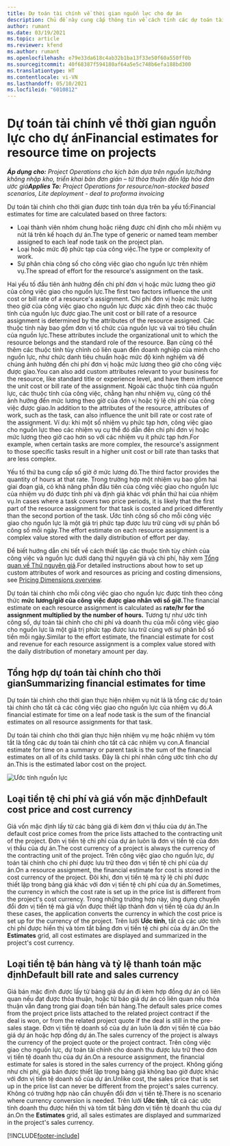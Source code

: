 ```yaml
---
title: Dự toán tài chính về thời gian nguồn lực cho dự án
description: Chủ đề này cung cấp thông tin về cách tính các dự toán tài chính cho thời gian.
author: rumant
ms.date: 03/19/2021
ms.topic: article
ms.reviewer: kfend
ms.author: rumant
ms.openlocfilehash: e79e33da618c4ab32b1ba13f33e50f60a550ff0b
ms.sourcegitcommit: 40f68387f594180af64a5e5c748b6efa188bd300
ms.translationtype: HT
ms.contentlocale: vi-VN
ms.lasthandoff: 05/10/2021
ms.locfileid: "6010812"
---
```

# <a name="financial-estimates-for-resource-time-on-projects"></a><span data-ttu-id="60d28-103">Dự toán tài chính về thời gian nguồn lực cho dự án</span><span class="sxs-lookup"><span data-stu-id="60d28-103">Financial estimates for resource time on projects</span></span>

<span data-ttu-id="60d28-104">_**Áp dụng cho:** Project Operations cho kịch bản dựa trên nguồn lực/hàng không nhập kho, triển khai bản đơn giản – từ thỏa thuận đến lập hóa đơn ước giá_</span><span class="sxs-lookup"><span data-stu-id="60d28-104">_**Applies To:** Project Operations for resource/non-stocked based scenarios, Lite deployment - deal to proforma invoicing_</span></span>

<span data-ttu-id="60d28-105">Dự toán tài chính cho thời gian được tính toán dựa trên ba yếu tố:</span><span class="sxs-lookup"><span data-stu-id="60d28-105">Financial estimates for time are calculated based on three factors:</span></span> 

- <span data-ttu-id="60d28-106">Loại thành viên nhóm chung hoặc riêng được chỉ định cho mỗi nhiệm vụ nút lá trên kế hoạch dự án.</span><span class="sxs-lookup"><span data-stu-id="60d28-106">The type of generic or named team member assigned to each leaf node task on the project plan.</span></span> 
- <span data-ttu-id="60d28-107">Loại hoặc mức độ phức tạp của công việc.</span><span class="sxs-lookup"><span data-stu-id="60d28-107">The type or complexity of work.</span></span>
- <span data-ttu-id="60d28-108">Sự phân chia công số cho công việc giao cho nguồn lực trên nhiệm vụ.</span><span class="sxs-lookup"><span data-stu-id="60d28-108">The spread of effort for the resource's assignment on the task.</span></span> 

<span data-ttu-id="60d28-109">Hai yếu tố đầu tiên ảnh hưởng đến chi phí đơn vị hoặc mức lương theo giờ của công việc giao cho nguồn lực.</span><span class="sxs-lookup"><span data-stu-id="60d28-109">The first two factors influence the unit cost or bill rate of a resource's assignment.</span></span> <span data-ttu-id="60d28-110">Chi phí đơn vị hoặc mức lương theo giờ của công việc giao cho nguồn lực được xác định theo các thuộc tính của nguồn lực được giao.</span><span class="sxs-lookup"><span data-stu-id="60d28-110">The unit cost or bill rate of a resource assignment is determined by the attributes of the resource assigned.</span></span> <span data-ttu-id="60d28-111">Các thuộc tính này bao gồm đơn vị tổ chức của nguồn lực và vai trò tiêu chuẩn của nguồn lực.</span><span class="sxs-lookup"><span data-stu-id="60d28-111">These attributes include the organizational unit to which the resource belongs and the standard role of the resource.</span></span> <span data-ttu-id="60d28-112">Bạn cũng có thể thêm các thuộc tính tùy chỉnh có liên quan đến doanh nghiệp của mình cho nguồn lực, như chức danh tiêu chuẩn hoặc mức độ kinh nghiệm và để chúng ảnh hưởng đến chi phí đơn vị hoặc mức lương theo giờ cho công việc được giao.</span><span class="sxs-lookup"><span data-stu-id="60d28-112">You can also add custom attributes relevant to your business for the resource, like standard title or experience level, and have them influence the unit cost or bill rate of the assignment.</span></span>
<span data-ttu-id="60d28-113">Ngoài các thuộc tính của nguồn lực, các thuộc tính của công việc, chẳng hạn như nhiệm vụ, cũng có thể ảnh hưởng đến mức lương theo giờ của đơn vị hoặc tỷ lệ chi phí của công việc được giao.</span><span class="sxs-lookup"><span data-stu-id="60d28-113">In addition to the attributes of the resource, attributes of work, such as the task, can also influence the unit bill rate or cost rate of the assignment.</span></span> <span data-ttu-id="60d28-114">Ví dụ: khi một số nhiệm vụ phức tạp hơn, công việc giao cho nguồn lực theo các nhiệm vụ cụ thể đó dẫn đến chi phí đơn vị hoặc mức lương theo giờ cao hơn so với các nhiệm vụ ít phức tạp hơn.</span><span class="sxs-lookup"><span data-stu-id="60d28-114">For example, when certain tasks are more complex, the resource's assignment to those specific tasks result in a higher unit cost or bill rate than tasks that are less complex.</span></span>   

<span data-ttu-id="60d28-115">Yếu tố thứ ba cung cấp số giờ ở mức lương đó.</span><span class="sxs-lookup"><span data-stu-id="60d28-115">The third factor provides the quantity of hours at that rate.</span></span> <span data-ttu-id="60d28-116">Trong trường hợp một nhiệm vụ bao gồm hai giai đoạn giá, có khả năng phần đầu tiên của công việc giao cho nguồn lực của nhiệm vụ đó được tính phí và định giá khác với phần thứ hai của nhiệm vụ.</span><span class="sxs-lookup"><span data-stu-id="60d28-116">In cases where a task covers two price periods, it is likely that the first part of the resource assignment for that task is costed and priced differently than the second portion of the task.</span></span> <span data-ttu-id="60d28-117">Ước tính công số cho mỗi công việc giao cho nguồn lực là một giá trị phức tạp được lưu trữ cùng với sự phân bổ công số mỗi ngày.</span><span class="sxs-lookup"><span data-stu-id="60d28-117">The effort estimate on each resource assignment is a complex value stored with the daily distribution of effort per day.</span></span>

<span data-ttu-id="60d28-118">Để biết hướng dẫn chi tiết về cách thiết lập các thuộc tính tùy chỉnh của công việc và nguồn lực dưới dạng thứ nguyên giá và chi phí, hãy xem [Tổng quan về Thứ nguyên giá](../pricing-costing/pricing-dimensions-overview.md).</span><span class="sxs-lookup"><span data-stu-id="60d28-118">For detailed instructions about how to set up custom attributes of work and resources as pricing and costing dimensions, see [Pricing Dimensions overview](../pricing-costing/pricing-dimensions-overview.md).</span></span>

<span data-ttu-id="60d28-119">Dự toán tài chính cho mỗi công việc giao cho nguồn lực được tính theo công thức **mức lương/giờ của công việc được giao nhân với số giờ.**</span><span class="sxs-lookup"><span data-stu-id="60d28-119">The financial estimate on each resource assignment is calculated as **rate/hr for the assignment multiplied by the number of hours.**</span></span>  <span data-ttu-id="60d28-120">Tương tự như ước tính công số, dự toán tài chính cho chi phí và doanh thu của mỗi công việc giao cho nguồn lực là một giá trị phức tạp được lưu trữ cùng với sự phân bổ số tiền mỗi ngày.</span><span class="sxs-lookup"><span data-stu-id="60d28-120">Similar to the effort estimate, the financial estimate for cost and revenue for each resource assignment is a complex value stored with the daily distribution of monetary amount per day.</span></span> 

## <a name="summarizing-financial-estimates-for-time"></a><span data-ttu-id="60d28-121">Tổng hợp dự toán tài chính cho thời gian</span><span class="sxs-lookup"><span data-stu-id="60d28-121">Summarizing financial estimates for time</span></span>
<span data-ttu-id="60d28-122">Dự toán tài chính cho thời gian thực hiện nhiệm vụ nút lá là tổng các dự toán tài chính cho tất cả các công việc giao cho nguồn lực của nhiệm vụ đó.</span><span class="sxs-lookup"><span data-stu-id="60d28-122">A financial estimate for time on a leaf node task is the sum of the financial estimates on all resource assignments for that task.</span></span>

<span data-ttu-id="60d28-123">Dự toán tài chính cho thời gian thực hiện nhiệm vụ mẹ hoặc nhiệm vụ tóm tắt là tổng các dự toán tài chính cho tất cả các nhiệm vụ con.</span><span class="sxs-lookup"><span data-stu-id="60d28-123">A financial estimate for time on a summary or parent task is the sum of the financial estimates on all of its child tasks.</span></span> <span data-ttu-id="60d28-124">Đây là chi phí nhân công ước tính cho dự án.</span><span class="sxs-lookup"><span data-stu-id="60d28-124">This is the estimated labor cost on the project.</span></span> 

![Ước tính nguồn lực](./media/navigation12.png)

## <a name="default-cost-price-and-cost-currency"></a><span data-ttu-id="60d28-126">Loại tiền tệ chi phí và giá vốn mặc định</span><span class="sxs-lookup"><span data-stu-id="60d28-126">Default cost price and cost currency</span></span>

<span data-ttu-id="60d28-127">Giá vốn mặc định lấy từ các bảng giá đi kèm đơn vị thầu của dự án.</span><span class="sxs-lookup"><span data-stu-id="60d28-127">The default cost price comes from the price lists attached to the contracting unit of the project.</span></span> <span data-ttu-id="60d28-128">Đơn vị tiền tệ chi phí của dự án luôn là đơn vị tiền tệ của đơn vị thầu của dự án.</span><span class="sxs-lookup"><span data-stu-id="60d28-128">The cost currency of a project is always the currency of the contracting unit of the project.</span></span> <span data-ttu-id="60d28-129">Trên công việc giao cho nguồn lực, dự toán tài chính cho chi phí được lưu trữ theo đơn vị tiền tệ chi phí của dự án.</span><span class="sxs-lookup"><span data-stu-id="60d28-129">On a resource assignment, the financial estimate for cost is stored in the cost currency of the project.</span></span> <span data-ttu-id="60d28-130">Đôi khi, đơn vị tiền tệ mà tỷ lệ chi phí được thiết lập trong bảng giá khác với đơn vị tiền tệ chi phí của dự án.</span><span class="sxs-lookup"><span data-stu-id="60d28-130">Sometimes, the currency in which the cost rate is set up in the price list is different from the project's cost currency.</span></span> <span data-ttu-id="60d28-131">Trong những trường hợp này, ứng dụng chuyển đổi đơn vị tiền tệ mà giá vốn được thiết lập thành đơn vị tiền tệ của dự án.</span><span class="sxs-lookup"><span data-stu-id="60d28-131">In these cases, the application converts the currency in which the cost price is set up for the currency of the project.</span></span> <span data-ttu-id="60d28-132">Trên lưới **Ước tính**, tất cả các ước tính chi phí được hiển thị và tóm tắt bằng đơn vị tiền tệ chi phí của dự án.</span><span class="sxs-lookup"><span data-stu-id="60d28-132">On the **Estimates** grid, all cost estimates are displayed and summarized in the project's cost currency.</span></span> 

## <a name="default-bill-rate-and-sales-currency"></a><span data-ttu-id="60d28-133">Loại tiền tệ bán hàng và tỷ lệ thanh toán mặc định</span><span class="sxs-lookup"><span data-stu-id="60d28-133">Default bill rate and sales currency</span></span>

<span data-ttu-id="60d28-134">Giá bán mặc định được lấy từ bảng giá dự án đi kèm hợp đồng dự án có liên quan nếu đạt được thỏa thuận, hoặc từ báo giá dự án có liên quan nếu thỏa thuận vẫn đang trong giai đoạn tiền bán hàng.</span><span class="sxs-lookup"><span data-stu-id="60d28-134">The default sales price comes from the project price lists attached to the related project contract if the deal is won, or from the related project quote if the deal is still in the pre-sales stage.</span></span> <span data-ttu-id="60d28-135">Đơn vị tiền tệ doanh số của dự án luôn là đơn vị tiền tệ của báo giá dự án hoặc hợp đồng dự án.</span><span class="sxs-lookup"><span data-stu-id="60d28-135">The sales currency of the project is always the currency of the project quote or the project contract.</span></span> <span data-ttu-id="60d28-136">Trên công việc giao cho nguồn lực, dự toán tài chính cho doanh thu được lưu trữ theo đơn vị tiền tệ doanh thu của dự án.</span><span class="sxs-lookup"><span data-stu-id="60d28-136">On a resource assignment, the financial estimate for sales is stored in the sales currency of the project.</span></span> <span data-ttu-id="60d28-137">Không giống như chi phí, giá bán được thiết lập trong bảng giá không bao giờ được khác với đơn vị tiền tệ doanh số của dự án.</span><span class="sxs-lookup"><span data-stu-id="60d28-137">Unlike cost, the sales price that is set up in the price list can never be different from the project's sales currency.</span></span> <span data-ttu-id="60d28-138">Không có trường hợp nào cần chuyển đổi đơn vị tiền tệ.</span><span class="sxs-lookup"><span data-stu-id="60d28-138">There is no scenario where currency conversion is needed.</span></span> <span data-ttu-id="60d28-139">Trên lưới **Ước tính**, tất cả các ước tính doanh thu được hiển thị và tóm tắt bằng đơn vị tiền tệ doanh thu của dự án.</span><span class="sxs-lookup"><span data-stu-id="60d28-139">On the **Estimates** grid, all sales estimates are displayed and summarized in the project's sales currency.</span></span> 

[!INCLUDE[footer-include](../includes/footer-banner.md)]

